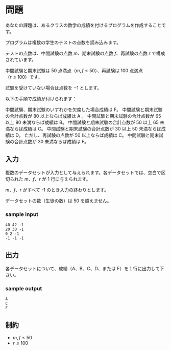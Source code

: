 # 問題
あなたの課題は、あるクラスの数学の成績を付けるプログラムを作成することです。

プログラムは複数の学生のテストの点数を読み込みます。

テストの点数は、中間試験の点数 $m$、期末試験の点数 $f$、再試験の点数 $r$ で構成されています。

中間試験と期末試験は $50$ 点満点$（m, f ≤ 50）$、再試験は $100$ 点満点 $（r ≤ 100）$です。

試験を受けていない場合は点数を $-1$ とします。

以下の手順で成績が付けられます：

中間試験、期末試験のいずれかを欠席した場合成績は F。
中間試験と期末試験の合計点数が 80 以上ならば成績は A 。
中間試験と期末試験の合計点数が 65 以上 80 未満ならば成績は B。
中間試験と期末試験の合計点数が 50 以上 65 未満ならば成績は C。
中間試験と期末試験の合計点数が 30 以上 50 未満ならば成績は D。 ただし、再試験の点数が 50 以上ならば成績は C。
中間試験と期末試験の合計点数が 30 未満ならば成績は F。

## 入力
複数のデータセットが入力として与えられます。各データセットでは、空白で区切られた $m、f、r$ が 1 行に与えられます。

$m、f、r$ がすべて -1 のとき入力の終わりとします。

データセットの数（生徒の数）は 50 を超えません。

### sample input
```
40 42 -1
20 30 -1
0 2 -1
-1 -1 -1
```
## 出力
各データセットについて、成績（A、B、C、D、または F）を１行に出力して下さい。

### sample output
```
A
C
F
```
## 制約
- $m, f ≤ 50$
- $r ≤ 100$